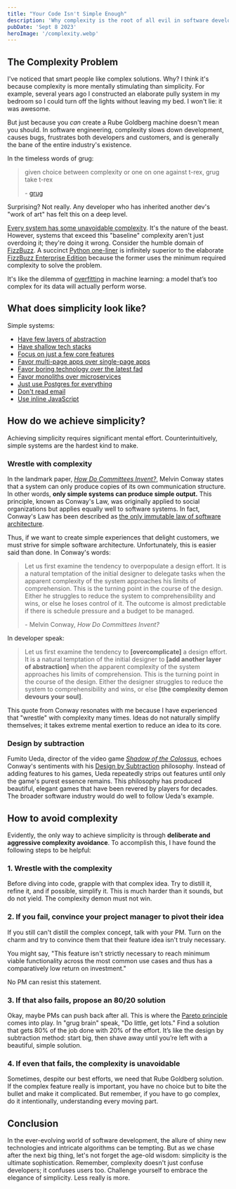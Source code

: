 ```yaml
---
title: "Your Code Isn't Simple Enough"
description: 'Why complexity is the root of all evil in software development and what you should do about it.'
pubDate: 'Sept 8 2023'
heroImage: '/complexity.webp'
---
```


## The Complexity Problem
I've noticed that smart people like complex solutions. Why? I think it's because complexity is more mentally stimulating than simplicity. For example, several years ago I constructed an elaborate pully system in my bedroom so I could turn off the lights without leaving my bed. I won't lie: it was awesome.

But just because you *can* create a Rube Goldberg machine doesn't mean you should. In software engineering, complexity slows down development, causes bugs, frustrates both developers and customers, and is generally the bane of the entire industry's existence.

In the timeless words of grug:

> given choice between complexity or one on one against t-rex, grug take t-rex
>
> \- [grug](https://grugbrain.dev)

Surprising? Not really. Any developer who has inherited another dev's "work of art" has felt this on a deep level.

[Every system has some unavoidable complexity](https://lawsofux.com/teslers-law/). It's the nature of the beast. However, systems that exceed this "baseline" complexity aren't just overdoing it; they're doing it wrong. Consider the humble domain of [FizzBuzz](https://leetcode.com/problems/fizz-buzz/). A succinct [Python one-liner](data:text/plain;charset=utf-8;base64,aT0xO2V4ZWMoInByaW50KCdGaXp6JyooaSUzPT0wKSsnQnV6eicqKGklNT09MClvciBpKTtpKz0xOyIqMTAwKSAjIG15IGJlc3QgY29kZSBnb2xmIGF0dGVtcHQgc28gZmFy) is infinitely superior to the elaborate [FizzBuzz Enterprise Edition](https://github.com/EnterpriseQualityCoding/FizzBuzzEnterpriseEdition) because the former uses the minimum required complexity to solve the problem.

It's like the dilemma of [overfitting](https://en.wikipedia.org/wiki/Overfitting) in machine learning: a model that’s too complex for its data will actually perform worse.

## What does simplicity look like?

Simple systems:
- [Have few layers of abstraction](https://www.linkedin.com/pulse/principle-simplicity-sustaining-software-architecture-alex-koltun/)
- [Have shallow tech stacks](https://www.radicalsimpli.city/)
- [Focus on just a few core features](https://newsletter.systemdesign.one/i/135986506/whatsapp-engineering)
- [Favor multi-page apps over single-page apps](https://dev.to/tigt/routing-im-not-smart-enough-for-a-spa-5hki)
- [Favor boring technology over the latest fad](https://invene.com/blog/boring-technology-is-a-business-advantage)
- [Favor monoliths over microservices](https://grugbrain.dev/#grug-on-microservices)
- [Just use Postgres for everything](https://www.amazingcto.com/postgres-for-everything/)
- [Don't read email](https://en.wikipedia.org/wiki/Jamie_Zawinski#Zawinski's_Law)
- [Use inline JavaScript](https://htmx.org/essays/locality-of-behaviour/)

## How do we achieve simplicity?
Achieving simplicity requires significant mental effort. Counterintuitively, simple systems are the hardest kind to make.

### Wrestle with complexity
In the landmark paper, [*How Do Committees Invent?*](http://melconway.com/research/committees.html), Melvin Conway states that a system can only produce copies of its own communication structure. In other words, **only simple systems can produce simple output.** This principle, known as Conway's Law, was originally applied to social organizations but applies equally well to software systems. In fact, Conway's Law has been described as [the only immutable law of software architecture](https://www.youtube.com/watch?v=5IUj1EZwpJY).

Thus, if we want to create simple experiences that delight customers, we must strive for simple software architecture. Unfortunately, this is easier said than done. In Conway's words:

> Let us first examine the tendency to overpopulate a design effort. It is a natural temptation of the initial designer to delegate tasks when the apparent complexity of the system approaches his limits of comprehension. This is the turning point in the course of the design. Either he struggles to reduce the system to comprehensibility and wins, or else he loses control of it. The outcome is almost predictable if there is schedule pressure and a budget to be managed.
>
> \- Melvin Conway, *How Do Committees Invent?*

In developer speak:

> Let us first examine the tendency to **[overcomplicate]** a design effort. It is a natural temptation of the initial designer to **[add another layer of abstraction]** when the apparent complexity of the system approaches his limits of comprehension. This is the turning point in the course of the design. Either the designer struggles to reduce the system to comprehensibility and wins, or else **[the complexity demon devours your soul]**.

This quote from Conway resonates with me because I have experienced that "wrestle" with complexity many times. Ideas do not naturally simplify themselves; it takes extreme mental exertion to reduce an idea to its core.

### Design by subtraction
Fumito Ueda, director of the video game [*Shadow of the Colossus*](https://en.wikipedia.org/wiki/Shadow_of_the_Colossus), echoes Conway's sentiments with his [Design by Subtraction](https://www.sirlin.net/articles/subtractive-design) philosophy. Instead of adding features to his games, Ueda repeatedly strips out features until only the game's purest essence remains. This philosophy has produced beautiful, elegant games that have been revered by players for decades. The broader software industry would do well to follow Ueda's example.

## How to avoid complexity
Evidently, the only way to achieve simplicity is through **deliberate and aggressive complexity avoidance**. To accomplish this, I have found the following steps to be helpful:

### 1. Wrestle with the complexity
Before diving into code, grapple with that complex idea. Try to distill it, refine it, and if possible, simplify it. This is much harder than it sounds, but do not yield. The complexity demon must not win.

### 2. If you fail, convince your project manager to pivot their idea
If you still can't distill the complex concept, talk with your PM. Turn on the charm and try to convince them that their feature idea isn't truly necessary.

You might say, "This feature isn't strictly necessary to reach minimum viable functionality across the most common use cases and thus has a comparatively low return on investment."

No PM can resist this statement.

### 3. If that also fails, propose an 80/20 solution
Okay, maybe PMs can push back after all. This is where the [Pareto principle](https://en.wikipedia.org/wiki/Pareto_principle) comes into play. In "grug brain" speak, "Do little, get lots." Find a solution that gets 80% of the job done with 20% of the effort. It’s like the design by subtraction method: start big, then shave away until you’re left with a beautiful, simple solution.

### 4. If even that fails, the complexity is unavoidable
Sometimes, despite our best efforts, we need that Rube Goldberg solution. If the complex feature really is important, you have no choice but to bite the bullet and make it complicated. But remember, if you have to go complex, do it intentionally, understanding every moving part.

## Conclusion
In the ever-evolving world of software development, the allure of shiny new technologies and intricate algorithms can be tempting. But as we chase after the next big thing, let's not forget the age-old wisdom: simplicity is the ultimate sophistication. Remember, complexity doesn't just confuse developers; it confuses users too. Challenge yourself to embrace the elegance of simplicity. Less really is more.